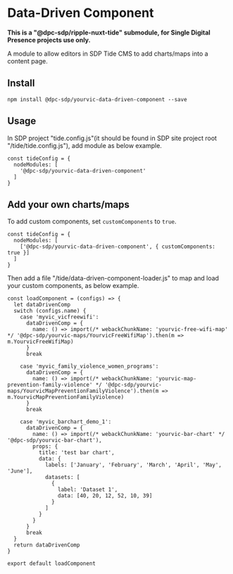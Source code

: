 # Data-Driven Component

**This is a "@dpc-sdp/ripple-nuxt-tide" submodule, for Single Digital Presence projects use only.**

A module to allow editors in SDP Tide CMS to add charts/maps into a content page.

## Install

```shell
npm install @dpc-sdp/yourvic-data-driven-component --save
```

## Usage

In SDP project "tide.config.js"(it should be found in SDP site project root "/tide/tide.config.js"), add module as below example.

```
const tideConfig = {
  nodeModules: [
    '@dpc-sdp/yourvic-data-driven-component'
  ]
}
```

## Add your own charts/maps

To add custom components, set `customComponents` to `true`.

```
const tideConfig = {
  nodeModules: [
    ['@dpc-sdp/yourvic-data-driven-component', { customComponents: true }]
  ]
}
```

Then add a file "/tide/data-driven-component-loader.js" to map and load your custom components, as below example.

```
const loadComponent = (configs) => {
  let dataDrivenComp
  switch (configs.name) {
    case 'myvic_vicfreewifi':
      dataDrivenComp = {
        name: () => import(/* webackChunkName: 'yourvic-free-wifi-map' */ '@dpc-sdp/yourvic-maps/YourvicFreeWifiMap').then(m => m.YourvicFreeWifiMap)
      }
      break

    case 'myvic_family_violence_women_programs':
      dataDrivenComp = {
        name: () => import(/* webackChunkName: 'yourvic-map-prevention-family-violence' */ '@dpc-sdp/yourvic-maps/YourvicMapPreventionFamilyViolence').then(m => m.YourvicMapPreventionFamilyViolence)
      }
      break

    case 'myvic_barchart_demo_1':
      dataDrivenComp = {
        name: () => import(/* webackChunkName: 'yourvic-bar-chart' */ '@dpc-sdp/yourvic-bar-chart'),
        props: {
          title: 'test bar chart',
          data: {
            labels: ['January', 'February', 'March', 'April', 'May', 'June'],
            datasets: [
              {
                label: 'Dataset 1',
                data: [40, 20, 12, 52, 10, 39]
              }
            ]
          }
        }
      }
      break
  }
  return dataDrivenComp
}

export default loadComponent
```
